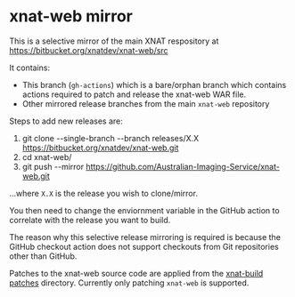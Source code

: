 # xnat-web mirror
This is a selective mirror of the main XNAT respository at https://bitbucket.org/xnatdev/xnat-web/src

It contains:

* This branch (``gh-actions``) which is a bare/orphan branch which contains actions required to patch and release the xnat-web WAR file.
* Other mirrored release branches from the main ``xnat-web`` repository

Steps to add new releases are:

1. git clone --single-branch --branch releases/X.X https://bitbucket.org/xnatdev/xnat-web.git
2. cd xnat-web/
3. git push --mirror https://github.com/Australian-Imaging-Service/xnat-web.git

...where ``X.X`` is the release you wish to clone/mirror.

You then need to change the enviornment variable in the GitHub action to correlate with the release you want to build.

The reason why this selective release mirroring is required is because the GitHub checkout action does not support checkouts from Git repositories other than GitHub.

Patches to the xnat-web source code are applied from the [xnat-build patches](https://github.com/Australian-Imaging-Service/xnat-build/tree/main/patches) directory. Currently only patching ``xnat-web`` is supported.
